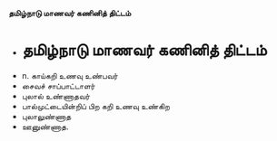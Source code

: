 **தமிழ்நாடு மாணவர் கணினித் திட்டம்**
- # தமிழ்நாடு மாணவர் கணினித் திட்டம்
- n. காய்கறி உணவு உண்பவர்
- சைவச் சாப்பாட்டாளர்
- புலால் உண்ணாதவர்
- பால்முட்டையின்றிப் பிற கறி உணவு உண்கிற
- புலாலுண்ணாத
- ஊனுண்ணாத.

